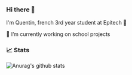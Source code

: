 ### Hi there 👋

I'm Quentin, french 3rd year student at Epitech :raised_hands: 

🔭 I’m currently working on school projects

<!--START_SECTION:activity-->

<!--END_SECTION:activity-->

### 📈 Stats

![Anurag's github stats](https://github-readme-stats.vercel.app/api?username=vedza&show_icons=false&theme=dark)
